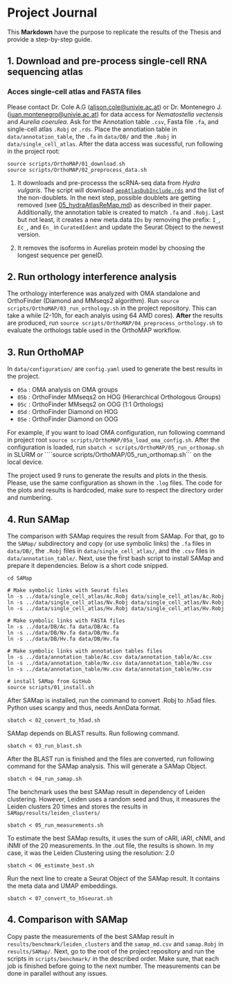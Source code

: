# Project Journal

This **Markdown** have the purpose to replicate the results of the Thesis and provide a step-by-step guide.

## 1. Download and pre-process single-cell RNA sequencing atlas

### Acces single-cell atlas and FASTA files

Please contact Dr. Cole A.G (alison.cole@univie.ac.at) or Dr. Montenegro J. (juan.montenegro@univie.ac.at) for data access for *Nematostella vectensis* and *Aurelia coerulea*. Ask for the Annotation table `.csv`, Fasta file `.fa`, and single-cell atlas `.Robj` or `.rds`. Place the annotiation table in `data/annotation_table`, the `.fa` in `data/DB/` and the `.Robj` in `data/single_cell_atlas`. After the data access was sucessful, run following in the project root:

```
source scripts/OrthoMAP/01_download.sh
source scripts/OrthoMAP/02_preprocess_data.sh
```

1) It downloads and pre-processs the scRNA-seq data from *Hydra vulgaris*. The script will download [`aepAtlasDubInclude.rds`](https://pubmed.ncbi.nlm.nih.gov/36639202/) and the list of the non-doublets. In the next step, possible doublets are getting removed (see [05_hydraAtlasReMap.md](https://github.com/cejuliano/brown_hydra_genomes/blob/main/05_hydraAtlasReMap.md)) as described in their paper. Additionally, the annotation table is created to match `.fa` and `.Robj`. Last but not least, it creates a new meta.data `IDs` by removing the prefix: `I_`, `Ec_`, and `En_` in `CuratedIdent` and update the Seurat Object to the newest version. 

2) It removes the isoforms in Aurelias protein model by choosing the longest sequence per geneID. 

## 2. Run orthology interference analysis
The orthology interference was analyzed with OMA standalone and OrthoFinder (Diamond and MMseqs2 algorithm). Run ```source scripts/OrthoMAP/03_run_orthology.sh``` in the project repository. This can take a while (2-10h, for each analyis using 64 AMD cores). **After** the results are produced, run ```source scripts/OrthoMAP/04_preprocess_orthology.sh``` to evaluate the orthologs table used in the OrthoMAP workflow.

## 3. Run OrthoMAP
In `data/configuration/` are `config.yaml` used to generate the best results in the project.

- `05a` : OMA analysis on OMA groups
- `05b` : OrthoFinder MMseqs2 on HOG (Hierarchical Orthologous Groups)
- `05c` : OrthoFinder MMseqs2 on OOG (1:1 Orthologs)
- `05d` : OrthoFinder Diamond on HOG
- `05e` : OrthoFinder Diamond on OOG

For example, if you want to load OMA configuration, run following command in project root ```source scripts/OrthoMAP/05a_load_oma_config.sh```. After the configuration is loaded, run ```sbatch < scripts/OrthoMAP/05_run_orthomap.sh``` in SLURM or ````source scripts/OrthoMAP/05_run_orthomap.sh``` on the local device.

The project used 9 runs to generate the results and plots in the thesis. Please, use the same configuration as shown in the `.log` files. The code for the plots and results is hardcoded, make sure to respect the directory order and numbering.

## 4. Run SAMap
The comparison with SAMap requires the result from SAMap. For that, go to the `SAMap/` subdirectory and copy (or use symbolic links) the `.fa` files in `data/DB/`, the `.Robj` files in `data/single_cell_atlas/`, and the `.csv` files in `data/annotation_table/`. Next, use the first bash script to install SAMap and prepare it dependencies. Below is a short code snipped.

```
cd SAMap

# Make symbolic links with Seurat files
ln -s ../data/single_cell_atlas/Ac.Robj data/single_cell_atlas/Ac.Robj
ln -s ../data/single_cell_atlas/Nv.Robj data/single_cell_atlas/Nv.Robj
ln -s ../data/single_cell_atlas/Hv.Robj data/single_cell_atlas/Hv.Robj

# Make symbolic links with FASTA files
ln -s ../data/DB/Ac.fa data/DB/Ac.fa
ln -s ../data/DB/Nv.fa data/DB/Nv.fa
ln -s ../data/DB/Hv.fa data/DB/Hv.fa

# Make symbolic links with annotation tables files
ln -s ../data/annotation_table/Ac.csv data/annotation_table/Ac.csv
ln -s ../data/annotation_table/Nv.csv data/annotation_table/Nv.csv
ln -s ../data/annotation_table/Hv.csv data/annotation_table/Hv.csv

# install SAMap from GitHub
source scripts/01_install.sh
```

After SAMap is installed, run the command to convert .Robj to .h5ad files. Python uses scanpy and thus, needs AnnData format.
```
sbatch < 02_convert_to_h5ad.sh
```

SAMap depends on BLAST results. Run following command.
```
sbatch < 03_run_blast.sh
```

After the BLAST run is finished and the files are converted, run following command for the SAMap analysis. This will generate a SAMap Object.
```
sbatch < 04_run_samap.sh
```

The benchmark uses the best SAMap result in dependency of Leiden clustering. However, Leiden uses a random seed and thus, it measures the Leiden clusters 20 times and stores the results in `SAMap/results/leiden_clusters/`
```
sbatch < 05_run_measurements.sh
```

To estimate the best SAMap results, it uses the sum of cARI, iARI, cNMI, and iNMI of the 20 measurements. In the .out file, the results is shown. In my case, it was the Leiden Clustering using the resolution: 2.0 
```
sbatch < 06_estimate_best.sh
```

Run the next line to create a Seurat Object of the SAMap result. It contains the meta data and UMAP embeddings.
```
sbatch < 07_convert_to_h5seurat.sh
```

## 4. Comparison with SAMap
Copy paste the measurements of the best SAMap result in `results/benchmark/leiden_clusters` and the `samap_md.csv` and `samap.Robj` in `results/SAMap/`. Next, go to the root of the project repository and run the scripts in `scripts/benchmark/` in the described order. Make sure, that each job is finished before going to the next number. The measurements can be done in parallel without any issues.